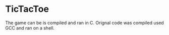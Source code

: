 # TicTacToe

The game can be is compiled and ran in C. Orignal code was compiled used GCC and ran on a shell.
